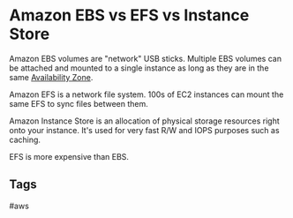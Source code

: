 # Amazon EBS vs EFS vs Instance Store

Amazon EBS volumes are "network" USB sticks. Multiple EBS volumes can be attached and mounted to a single instance as long as they are in the same [Availability Zone](https://github.com/EliotKhachi//publicZk/tree/main/202309120416).   

Amazon EFS is a network file system. 100s of EC2 instances can mount the same EFS to sync files between them.  

Amazon Instance Store is an allocation of physical storage resources right onto your instance. It's used for very fast R/W and IOPS purposes such as caching.  

EFS is more expensive than EBS.  

## Tags
#aws
